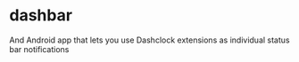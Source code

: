 # dashbar
And Android app that lets you use Dashclock extensions as individual status bar notifications
